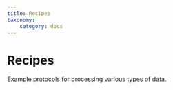 ```yaml
---
title: Recipes 
taxonomy:
    category: docs
---
```


# Recipes

Example protocols for processing various types of data.

